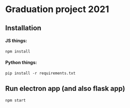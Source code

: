 # Graduation project 2021

## Installation

#### JS things:
```shell script
npm install
```

#### Python things:
```shell script
pip install -r requirements.txt
```

## Run electron app (and also flask app)
```shell script
npm start
```
